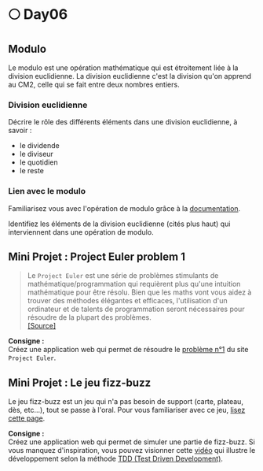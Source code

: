 # 🌕 Day06

## Modulo

Le modulo est une opération mathématique qui est étroitement liée à la division euclidienne. La division euclidienne c'est la division qu'on apprend au CM2, celle qui se fait entre deux nombres entiers.

### Division euclidienne

Décrire le rôle des différents éléments dans une division euclidienne, à savoir :
 - le dividende
 - le diviseur
 - le quotidien
 - le reste

### Lien avec le modulo

Familiarisez vous avec l'opération de modulo grâce à la [documentation](https://developer.mozilla.org/fr/docs/Web/JavaScript/Reference/Operators/Remainder).

Identifiez les éléments de la division euclidienne (cités plus haut) qui interviennent dans une opération de modulo.

## Mini Projet : Project Euler problem 1

> Le `Project Euler` est une série de problèmes stimulants de mathématique/programmation qui requièrent plus qu'une intuition mathématique pour être résolu. Bien que les maths vont vous aidez à trouver des méthodes élégantes et efficaces, l'utilisation d'un ordinateur et de talents de programmation seront nécessaires pour résoudre de la plupart des problèmes.  
> [[Source]](https://projecteuler.net/)

**Consigne :**  
Créez une application web qui permet de résoudre le [problème n°1](https://projecteuler.net/problem=1) du site `Project Euler`.

## Mini Projet : Le jeu fizz-buzz

Le jeu fizz-buzz est un jeu qui n'a pas besoin de support (carte, plateau, dès, etc...), tout se passe à l'oral. Pour vous familiariser avec ce jeu, [lisez cette page](https://www.jesuisanimateur.fr/jeux/editorialparagraph/list/petits-jeux/jeux-en-ronde/fizz-buzz/).

**Consigne :**  
Créez une application web qui permet de simuler une partie de fizz-buzz. Si vous manquez d'inspiration, vous pouvez visionner cette [vidéo](https://www.youtube.com/watch?v=nbSaq_ykOl4) qui illustre le développement selon la méthode [TDD (Test Driven Development)](https://fr.wikipedia.org/wiki/Test_driven_development).
